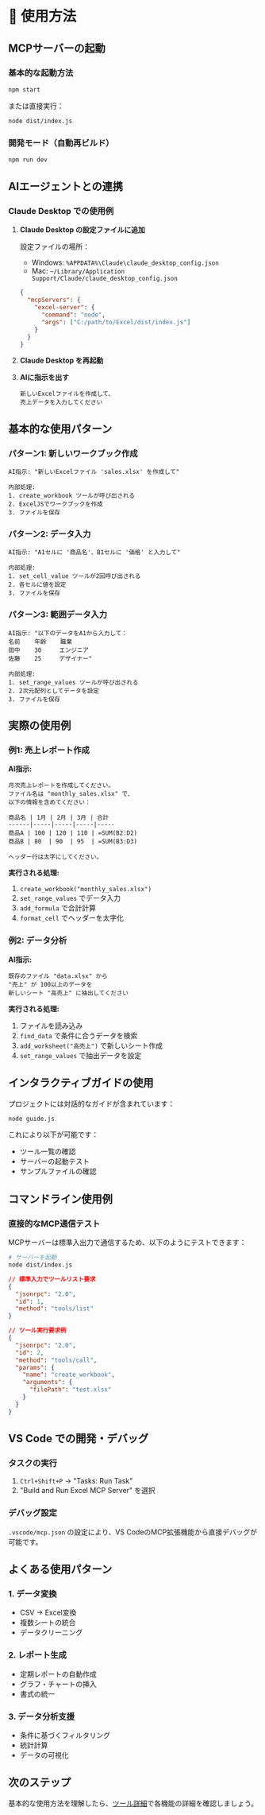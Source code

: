 # 🚀 使用方法

## MCPサーバーの起動

### 基本的な起動方法
```bash
npm start
```

または直接実行：
```bash
node dist/index.js
```

### 開発モード（自動再ビルド）
```bash
npm run dev
```

## AIエージェントとの連携

### Claude Desktop での使用例

1. **Claude Desktop の設定ファイルに追加**
   
   設定ファイルの場所：
   - Windows: `%APPDATA%\Claude\claude_desktop_config.json`
   - Mac: `~/Library/Application Support/Claude/claude_desktop_config.json`

   ```json
   {
     "mcpServers": {
       "excel-server": {
         "command": "node",
         "args": ["C:/path/to/Excel/dist/index.js"]
       }
     }
   }
   ```

2. **Claude Desktop を再起動**

3. **AIに指示を出す**
   ```
   新しいExcelファイルを作成して、
   売上データを入力してください
   ```

## 基本的な使用パターン

### パターン1: 新しいワークブック作成
```
AI指示: "新しいExcelファイル 'sales.xlsx' を作成して"

内部処理:
1. create_workbook ツールが呼び出される
2. ExcelJSでワークブックを作成
3. ファイルを保存
```

### パターン2: データ入力
```
AI指示: "A1セルに '商品名'、B1セルに '価格' と入力して"

内部処理:
1. set_cell_value ツールが2回呼び出される
2. 各セルに値を設定
3. ファイルを保存
```

### パターン3: 範囲データ入力
```
AI指示: "以下のデータをA1から入力して：
名前    年齢    職業
田中    30     エンジニア
佐藤    25     デザイナー"

内部処理:
1. set_range_values ツールが呼び出される
2. 2次元配列としてデータを設定
3. ファイルを保存
```

## 実際の使用例

### 例1: 売上レポート作成

**AI指示:**
```
月次売上レポートを作成してください。
ファイル名は "monthly_sales.xlsx" で、
以下の情報を含めてください：

商品名 | 1月 | 2月 | 3月 | 合計
------|-----|-----|-----|-----
商品A | 100 | 120 | 110 | =SUM(B2:D2)
商品B | 80  | 90  | 95  | =SUM(B3:D3)

ヘッダー行は太字にしてください。
```

**実行される処理:**
1. `create_workbook("monthly_sales.xlsx")`
2. `set_range_values` でデータ入力
3. `add_formula` で合計計算
4. `format_cell` でヘッダーを太字化

### 例2: データ分析

**AI指示:**
```
既存のファイル "data.xlsx" から
"売上" が 100以上のデータを
新しいシート "高売上" に抽出してください
```

**実行される処理:**
1. ファイルを読み込み
2. `find_data` で条件に合うデータを検索
3. `add_worksheet("高売上")` で新しいシート作成
4. `set_range_values` で抽出データを設定

## インタラクティブガイドの使用

プロジェクトには対話的なガイドが含まれています：

```bash
node guide.js
```

これにより以下が可能です：
- ツール一覧の確認
- サーバーの起動テスト
- サンプルファイルの確認

## コマンドライン使用例

### 直接的なMCP通信テスト

MCPサーバーは標準入出力で通信するため、以下のようにテストできます：

```bash
# サーバーを起動
node dist/index.js
```

```json
// 標準入力でツールリスト要求
{
  "jsonrpc": "2.0",
  "id": 1,
  "method": "tools/list"
}
```

```json
// ツール実行要求例
{
  "jsonrpc": "2.0",
  "id": 2,
  "method": "tools/call",
  "params": {
    "name": "create_workbook",
    "arguments": {
      "filePath": "test.xlsx"
    }
  }
}
```

## VS Code での開発・デバッグ

### タスクの実行
1. `Ctrl+Shift+P` → "Tasks: Run Task"
2. "Build and Run Excel MCP Server" を選択

### デバッグ設定
`.vscode/mcp.json` の設定により、VS CodeのMCP拡張機能から直接デバッグが可能です。

## よくある使用パターン

### 1. データ変換
- CSV → Excel変換
- 複数シートの統合
- データクリーニング

### 2. レポート生成
- 定期レポートの自動作成
- グラフ・チャートの挿入
- 書式の統一

### 3. データ分析支援
- 条件に基づくフィルタリング
- 統計計算
- データの可視化

## 次のステップ

基本的な使用方法を理解したら、[ツール詳細](./04-tools.md)で各機能の詳細を確認しましょう。
